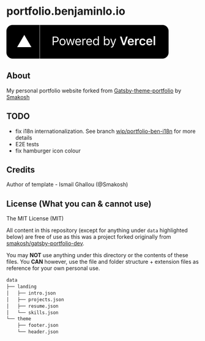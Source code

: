 # portfolio.benjaminlo.io

[![Powered by Vercel](./powered-by-vercel.svg)](https://vercel.com?utm_source=smakosh)

## About

My personal portfolio website forked from [Gatsby-theme-portfolio](https://github.com/smakosh/gatsby-theme-portfolio) by [Smakosh](https://github.com/smakosh)

## TODO

- fix i18n internationalization. See branch [wip/portfolio-ben-i18n](https://github.com/benji011/portfolio.benjaminlo.io/tree/wip/portfolio-ben-i18n) for more details
- E2E tests
- fix hamburger icon colour

## Credits

Author of template - Ismail Ghallou (@Smakosh)

## License (What you can & cannot use)

The MIT License (MIT)

All content in this repository (except for anything under `data` highlighted below) are free of use as this was a project forked originally from [smakosh/gatsby-portfolio-dev](https://github.com/smakosh/gatsby-portfolio-dev).

You may **NOT** use anything under this directory or the contents of these files. You **CAN** however, use the file and folder structure + extension files as reference for your own personal use.

```bash
data
├── landing
│   ├── intro.json
│   ├── projects.json
│   ├── resume.json
│   └── skills.json
└── theme
    ├── footer.json
    └── header.json
```
